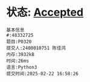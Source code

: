 # 状态: [Accepted](http://dsbpython.openjudge.cn/dspythonbook/solution/48332725/)
```
基本信息
#:48332725
题目:P0320
提交人:2400010751 陈佳鸿
内存:3932kB
时间:26ms
语言:Python3
提交时间:2025-02-22 16:58:26


```
